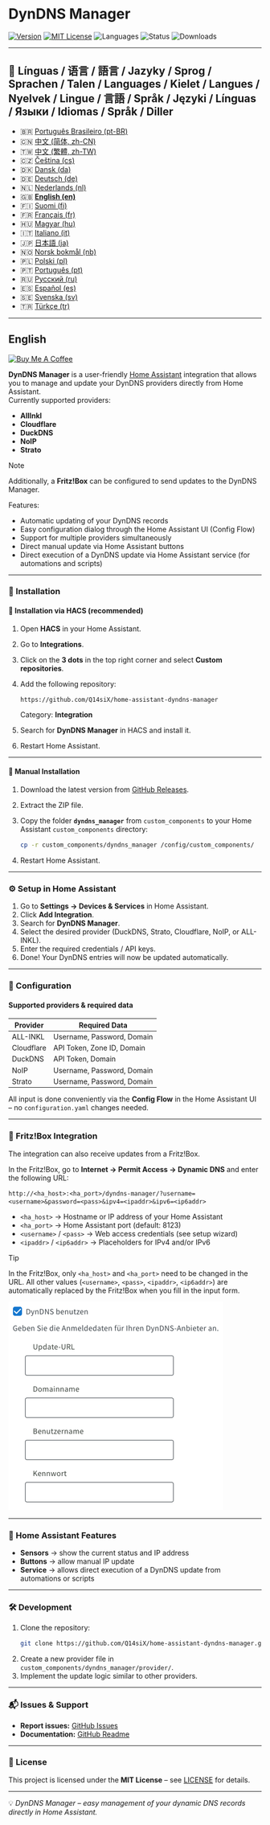 # DynDNS Manager

[![Version](https://img.shields.io/github/v/release/Q14siX/home-assistant-dyndns-manager)](https://github.com/Q14siX/home-assistant-dyndns-manager/releases)
[![MIT License](https://img.shields.io/badge/License-MIT-green.svg)](LICENSE)
![Languages](https://img.shields.io/badge/languages-20-blue.svg)
![Status](https://img.shields.io/badge/status-stable-brightgreen.svg)
![Downloads](https://img.shields.io/github/downloads/Q14siX/home-assistant-dyndns-manager/total)

---

## 📌 Línguas / 语言 / 語言 / Jazyky / Sprog / Sprachen / Talen / Languages / Kielet / Langues / Nyelvek / Lingue / 言語 / Språk / Języki / Línguas / Языки / Idiomas / Språk / Diller

- 🇧🇷 [Português Brasileiro (pt-BR)](https://github.com/Q14siX/home-assistant-dyndns-manager/blob/main/README/README_PT-BR.md#portugues-brasileiro)
- 🇨🇳 [中文 (简体, zh-CN)](https://github.com/Q14siX/home-assistant-dyndns-manager/blob/main/README/README_ZH-CN.md#简体中文)
- 🇹🇼 [中文 (繁體, zh-TW)](https://github.com/Q14siX/home-assistant-dyndns-manager/blob/main/README/README_ZH-TW.md#繁體中文)
- 🇨🇿 [Čeština (cs)](https://github.com/Q14siX/home-assistant-dyndns-manager/blob/main/README/README_CS.md#czech)
- 🇩🇰 [Dansk (da)](https://github.com/Q14siX/home-assistant-dyndns-manager/blob/main/README/README_DA.md#dansk)
- 🇩🇪 [Deutsch (de)](https://github.com/Q14siX/home-assistant-dyndns-manager/blob/main/README/README_DE.md#deutsch)
- 🇳🇱 [Nederlands (nl)](https://github.com/Q14siX/home-assistant-dyndns-manager/blob/main/README/README_NL.md#dutch)
- 🇬🇧 [**English (en)**](https://github.com/Q14siX/home-assistant-dyndns-manager/blob/main/README/README_EN.md#english)
- 🇫🇮 [Suomi (fi)](https://github.com/Q14siX/home-assistant-dyndns-manager/blob/main/README/README_FI.md#suomi)
- 🇫🇷 [Français (fr)](https://github.com/Q14siX/home-assistant-dyndns-manager/blob/main/README/README_FR.md#français)
- 🇭🇺 [Magyar (hu)](https://github.com/Q14siX/home-assistant-dyndns-manager/blob/main/README/README_HU.md#magyar)
- 🇮🇹 [Italiano (it)](https://github.com/Q14siX/home-assistant-dyndns-manager/blob/main/README/README_IT.md#italiano)
- 🇯🇵 [日本語 (ja)](https://github.com/Q14siX/home-assistant-dyndns-manager/blob/main/README/README_JA.md#日本語)
- 🇳🇴 [Norsk bokmål (nb)](https://github.com/Q14siX/home-assistant-dyndns-manager/blob/main/README/README_NB.md#norsk)
- 🇵🇱 [Polski (pl)](https://github.com/Q14siX/home-assistant-dyndns-manager/blob/main/README/README_PL.md#polski)
- 🇵🇹 [Português (pt)](https://github.com/Q14siX/home-assistant-dyndns-manager/blob/main/README/README_PT.md#português)
- 🇷🇺 [Русский (ru)](https://github.com/Q14siX/home-assistant-dyndns-manager/blob/main/README/README_RU.md#Русский)
- 🇪🇸 [Español (es)](https://github.com/Q14siX/home-assistant-dyndns-manager/blob/main/README/README_ES.md#español)
- 🇸🇪 [Svenska (sv)](https://github.com/Q14siX/home-assistant-dyndns-manager/blob/main/README/README_SV.md#svenska)
- 🇹🇷 [Türkçe (tr)](https://github.com/Q14siX/home-assistant-dyndns-manager/blob/main/README/README_TR.md#türkçe)

---

## English

<a href="https://www.buymeacoffee.com/Q14siX" target="_blank"><img src="https://cdn.buymeacoffee.com/buttons/v2/default-yellow.png" alt="Buy Me A Coffee" style="height: 60px !important;width: 217px !important;" ></a>

**DynDNS Manager** is a user-friendly [Home Assistant](https://www.home-assistant.io/) integration that allows you to manage and update your DynDNS providers directly from Home Assistant.  
Currently supported providers:

- **AllInkl**
- **Cloudflare**
- **DuckDNS**
- **NoIP**
- **Strato**

> [!NOTE]
> Additionally, a **Fritz!Box** can be configured to send updates to the DynDNS Manager.

Features:
- Automatic updating of your DynDNS records
- Easy configuration dialog through the Home Assistant UI (Config Flow)
- Support for multiple providers simultaneously
- Direct manual update via Home Assistant buttons
- Direct execution of a DynDNS update via Home Assistant service (for automations and scripts)

---

### 🚀 Installation

#### 🔹 Installation via HACS (recommended)

1. Open **HACS** in your Home Assistant.
2. Go to **Integrations**.
3. Click on the **3 dots** in the top right corner and select **Custom repositories**.
4. Add the following repository:

   ```
   https://github.com/Q14siX/home-assistant-dyndns-manager
   ```

   Category: **Integration**

5. Search for **DynDNS Manager** in HACS and install it.
6. Restart Home Assistant.

---

#### 🔹 Manual Installation

1. Download the latest version from [GitHub Releases](https://github.com/Q14siX/home-assistant-dyndns-manager/releases).
2. Extract the ZIP file.
3. Copy the folder **`dyndns_manager`** from `custom_components` to your Home Assistant `custom_components` directory:

   ```bash
   cp -r custom_components/dyndns_manager /config/custom_components/
   ```

4. Restart Home Assistant.

---

### ⚙️ Setup in Home Assistant

1. Go to **Settings → Devices & Services** in Home Assistant.
2. Click **Add Integration**.
3. Search for **DynDNS Manager**.
4. Select the desired provider (DuckDNS, Strato, Cloudflare, NoIP, or ALL-INKL).
5. Enter the required credentials / API keys.
6. Done! Your DynDNS entries will now be updated automatically.

---

### 📄 Configuration

#### Supported providers & required data

| Provider    | Required Data |
|-------------|---------------|
| ALL-INKL    | Username, Password, Domain |
| Cloudflare  | API Token, Zone ID, Domain |
| DuckDNS     | API Token, Domain |
| NoIP        | Username, Password, Domain |
| Strato      | Username, Password, Domain |

All input is done conveniently via the **Config Flow** in the Home Assistant UI – no `configuration.yaml` changes needed.

---

### 📡 Fritz!Box Integration

The integration can also receive updates from a Fritz!Box.

In the Fritz!Box, go to **Internet → Permit Access → Dynamic DNS** and enter the following URL:

```
http://<ha_host>:<ha_port>/dyndns-manager/?username=<username>&password=<pass>&ipv4=<ipaddr>&ipv6=<ip6addr>
```

- `<ha_host>` → Hostname or IP address of your Home Assistant
- `<ha_port>` → Home Assistant port (default: 8123)
- `<username>` / `<pass>` → Web access credentials (see setup wizard)
- `<ipaddr>` / `<ip6addr>` → Placeholders for IPv4 and/or IPv6

> [!TIP]
> In the Fritz!Box, only `<ha_host>` and `<ha_port>` need to be changed in the URL. All other values (`<username>`, `<pass>`, `<ipaddr>`, `<ip6addr>`) are automatically replaced by the Fritz!Box when you fill in the input form.

![FRITZ!BOX Eingabemaske](https://raw.githubusercontent.com/Q14siX/home-assistant-dyndns-manager/master/images/FRITZ!Box.png)

---

### 🔘 Home Assistant Features

- **Sensors** → show the current status and IP address
- **Buttons** → allow manual IP update
- **Service** → allows direct execution of a DynDNS update from automations or scripts

---

### 🛠 Development

1. Clone the repository:
   ```bash
   git clone https://github.com/Q14siX/home-assistant-dyndns-manager.git
   ```
2. Create a new provider file in `custom_components/dyndns_manager/provider/`.
3. Implement the update logic similar to other providers.

---

### 📬 Issues & Support

- **Report issues:** [GitHub Issues](https://github.com/Q14siX/home-assistant-dyndns-manager/issues)
- **Documentation:** [GitHub Readme](https://github.com/Q14siX/home-assistant-dyndns-manager)

---

### 📜 License

This project is licensed under the **MIT License** – see [LICENSE](https://github.com/Q14siX/home-assistant-dyndns-manager/blob/main/LICENSE) for details.

---

💡 *DynDNS Manager – easy management of your dynamic DNS records directly in Home Assistant.*
   
